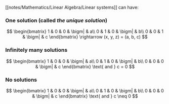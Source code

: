 [[notes/Mathematics/Linear Algebra/Linear systems]] can have: 

### One solution (called _the unique solution_)

$$
\begin{bmatrix}
1 & 0 & 0 & \bigm| & a\\
0 & 1 & 0 & \bigm| & b\\
0 & 0 & 1 & \bigm| & c
\end{bmatrix}
\rightarrow 
(x, y, z) = (a, b, c)
$$

### Infinitely many solutions

$$
\begin{bmatrix}
1 & 0 & 0 & \bigm| & a\\
0 & 1 & 0 & \bigm| & b\\
0 & 0 & 0 & \bigm| & c
\end{bmatrix}
\text{ and } 
c = 0
$$

### No solutions

$$
\begin{bmatrix}
1 & 0 & 0 & \bigm| & a\\
0 & 1 & 0 & \bigm| & b\\
0 & 0 & 0 & \bigm| & c
\end{bmatrix}
\text{ and } 
c \neq 0
$$